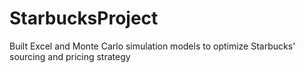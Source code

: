 # StarbucksProject
Built Excel and Monte Carlo simulation models to optimize Starbucks’ sourcing and pricing strategy
